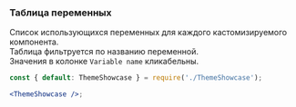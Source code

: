 ### Таблица переменных

Список использующихся переменных для каждого кастомизируемого компонента.
<br/>
Таблица фильтруется по названию переменной.
<br/>
Значения в колонке `Variable name` кликабельны.

```jsx
const { default: ThemeShowcase } = require('./ThemeShowcase');

<ThemeShowcase />;
```
